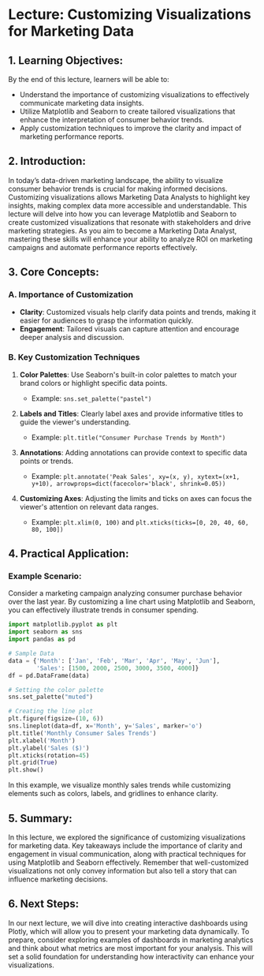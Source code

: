 # Lecture: Customizing Visualizations for Marketing Data

## 1. Learning Objectives:
By the end of this lecture, learners will be able to:
- Understand the importance of customizing visualizations to effectively communicate marketing data insights.
- Utilize Matplotlib and Seaborn to create tailored visualizations that enhance the interpretation of consumer behavior trends.
- Apply customization techniques to improve the clarity and impact of marketing performance reports.

## 2. Introduction:
In today’s data-driven marketing landscape, the ability to visualize consumer behavior trends is crucial for making informed decisions. Customizing visualizations allows Marketing Data Analysts to highlight key insights, making complex data more accessible and understandable. This lecture will delve into how you can leverage Matplotlib and Seaborn to create customized visualizations that resonate with stakeholders and drive marketing strategies. As you aim to become a Marketing Data Analyst, mastering these skills will enhance your ability to analyze ROI on marketing campaigns and automate performance reports effectively.

## 3. Core Concepts:
### A. Importance of Customization
- **Clarity**: Customized visuals help clarify data points and trends, making it easier for audiences to grasp the information quickly.
- **Engagement**: Tailored visuals can capture attention and encourage deeper analysis and discussion.

### B. Key Customization Techniques
1. **Color Palettes**: Use Seaborn's built-in color palettes to match your brand colors or highlight specific data points.
   - Example: `sns.set_palette("pastel")`
   
2. **Labels and Titles**: Clearly label axes and provide informative titles to guide the viewer's understanding.
   - Example: `plt.title("Consumer Purchase Trends by Month")`
   
3. **Annotations**: Adding annotations can provide context to specific data points or trends.
   - Example: `plt.annotate('Peak Sales', xy=(x, y), xytext=(x+1, y+10), arrowprops=dict(facecolor='black', shrink=0.05))`
   
4. **Customizing Axes**: Adjusting the limits and ticks on axes can focus the viewer's attention on relevant data ranges.
   - Example: `plt.xlim(0, 100)` and `plt.xticks(ticks=[0, 20, 40, 60, 80, 100])`

## 4. Practical Application:
### Example Scenario:
Consider a marketing campaign analyzing consumer purchase behavior over the last year. By customizing a line chart using Matplotlib and Seaborn, you can effectively illustrate trends in consumer spending.

```python
import matplotlib.pyplot as plt
import seaborn as sns
import pandas as pd

# Sample Data
data = {'Month': ['Jan', 'Feb', 'Mar', 'Apr', 'May', 'Jun'],
        'Sales': [1500, 2000, 2500, 3000, 3500, 4000]}
df = pd.DataFrame(data)

# Setting the color palette
sns.set_palette("muted")

# Creating the line plot
plt.figure(figsize=(10, 6))
sns.lineplot(data=df, x='Month', y='Sales', marker='o')
plt.title('Monthly Consumer Sales Trends')
plt.xlabel('Month')
plt.ylabel('Sales ($)')
plt.xticks(rotation=45)
plt.grid(True)
plt.show()
```
In this example, we visualize monthly sales trends while customizing elements such as colors, labels, and gridlines to enhance clarity.

## 5. Summary:
In this lecture, we explored the significance of customizing visualizations for marketing data. Key takeaways include the importance of clarity and engagement in visual communication, along with practical techniques for using Matplotlib and Seaborn effectively. Remember that well-customized visualizations not only convey information but also tell a story that can influence marketing decisions.

## 6. Next Steps:
In our next lecture, we will dive into creating interactive dashboards using Plotly, which will allow you to present your marketing data dynamically. To prepare, consider exploring examples of dashboards in marketing analytics and think about what metrics are most important for your analysis. This will set a solid foundation for understanding how interactivity can enhance your visualizations.